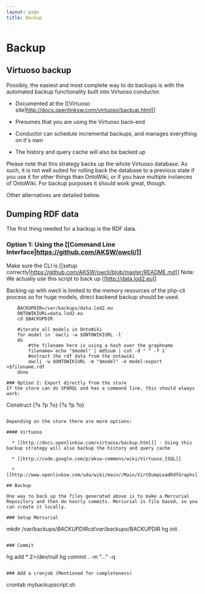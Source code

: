 ```yaml
---
layout: page
title: Backup
---
```

# Backup

## Virtuoso backup

Possibly, the easiest and most complete way to do backups is with the automated backup functionality built into Virtuoso conductor. 

 - Documented at the [[Virtuoso site|http://docs.openlinksw.com/virtuoso/backup.html]]

 - Presumes that you are using the Virtuoso back-end

 - Conductor can schedule incremental backups, and manages everything on it's own

 - The history and query cache will also be backed up

Please note that this strategy backs up the whole Virtuoso database. As such, it is not well suited for rolling back the database to a previous state if you use it for other things than OntoWiki, or if you have multiple instances of OntoWiki. For backup purposes it should work great, though.

Other alternatives are detailed below.

## Dumping RDF data
The first thing needed for a backup is the RDF data.

### Option 1: Using the [[Command Line Interface|https://github.com/AKSW/owcli/]]
Make sure the CLI is [[setup correctly|https://github.com/AKSW/owcli/blob/master/README.md]]
Note: We actually use this script to back up [[http://data.lod2.eu]]

Backing up with owcli is limited to the memory resources of the php-cli process so for huge models, direct backend backup should be used.
```
    BACKUPDIR=/var/backups/data.lod2.eu
    ONTOWIKIURL=data.lod2.eu
    cd $BACKUPDIR
    
    #iterate all models in OntoWiki
    for model in `owcli -w $ONTOWIKIURL -l`
    do
        #the filename here is using a hash over the graphname
        filename=`echo "$model" | md5sum | cut -d " " -f 1`
        #extract the rdf data from the ontowiki
        owcli -w $ONTOWIKIURL -m "$model" -e model:export >$filename.rdf
    done

### Option 2: Export directly from the store
If the store can do SPARQL and has a command line, this should always work:

```
Construct {?s ?p ?o} {?s ?p ?o}
```

Depending on the store there are more options:

#### Virtuoso

  * [[http://docs.openlinksw.com/virtuoso/backup.html]] - Using this backup strategy will also backup the history and query cache
  
  * [[http://code.google.com/p/aksw-commons/wiki/Virtuoso_ISQL]]
  
  * [[http://www.openlinksw.com/uda/wiki/main//Main/VirtDumpLoadRdfGraphs]]

## Backup

One way to back up the files generated above is to make a Mercurial Repository and then do hourly commits. Mercurial is file based, so you can create it locally.

### Setup Mercurial

```
mkdir /var/backups/$BACKUPDIR
cd /var/backups/$BACKUPDIR
hg init .
```

### Commit

```
hg add * 2>/dev/null
hg commit . -m "..." -q
```

### Add a cronjob (Mentioned for completeness)

```
crontab mybackupscript.sh
```
